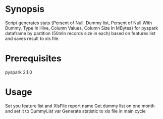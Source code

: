 # Synopsis
Script generates stats 
{Persent of Null, Dummy list, Persent of Null With Dummy, Type In Hive, Column Values, Column Size In MBytes}
for pyspark dataframe by partition (50mln records size in each) based on features list and saves result to xls file.

# Prerequisites
pyspark 2.1.0

# Usage
Set you feature list and XlsFile report name 
Get dummy list on one month and set it to DummyList var
Generate statistic to xls file in main cycle
